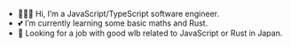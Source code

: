 - 👩🏻‍💻 Hi, I’m a JavaScript/TypeScript software engineer.
- 💕 I’m currently learning some basic maths and Rust.
- 🚀 Looking for a job with good wlb related to JavaScript or Rust in Japan.

<!---
azurepx/azurepx is a ✨ special ✨ repository because its `README.md` (this file) appears on your GitHub profile.
You can click the Preview link to take a look at your changes.
--->

